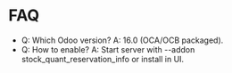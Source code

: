 # FAQ

- Q: Which Odoo version? A: 16.0 (OCA/OCB packaged).
- Q: How to enable? A: Start server with --addon stock_quant_reservation_info or install in UI.
